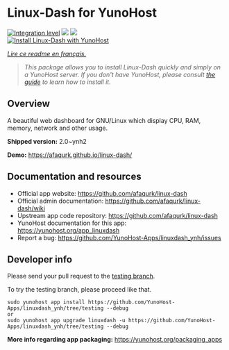 <!--
N.B.: This README was automatically generated by https://github.com/YunoHost/apps/tree/master/tools/README-generator
It shall NOT be edited by hand.
-->

# Linux-Dash for YunoHost

[![Integration level](https://dash.yunohost.org/integration/linuxdash.svg)](https://dash.yunohost.org/appci/app/linuxdash) ![](https://ci-apps.yunohost.org/ci/badges/linuxdash.status.svg) ![](https://ci-apps.yunohost.org/ci/badges/linuxdash.maintain.svg)  
[![Install Linux-Dash with YunoHost](https://install-app.yunohost.org/install-with-yunohost.svg)](https://install-app.yunohost.org/?app=linuxdash)

*[Lire ce readme en français.](./README_fr.md)*

> *This package allows you to install Linux-Dash quickly and simply on a YunoHost server.
If you don't have YunoHost, please consult [the guide](https://yunohost.org/#/install) to learn how to install it.*

## Overview

A beautiful web dashboard for GNU/Linux which display CPU, RAM, memory, network and other usage.


**Shipped version:** 2.0~ynh2

**Demo:** https://afaqurk.github.io/linux-dash/

## Documentation and resources

* Official app website: https://github.com/afaqurk/linux-dash
* Official admin documentation: https://github.com/afaqurk/linux-dash/wiki
* Upstream app code repository: https://github.com/afaqurk/linux-dash
* YunoHost documentation for this app: https://yunohost.org/app_linuxdash
* Report a bug: https://github.com/YunoHost-Apps/linuxdash_ynh/issues

## Developer info

Please send your pull request to the [testing branch](https://github.com/YunoHost-Apps/linuxdash_ynh/tree/testing).

To try the testing branch, please proceed like that.
```
sudo yunohost app install https://github.com/YunoHost-Apps/linuxdash_ynh/tree/testing --debug
or
sudo yunohost app upgrade linuxdash -u https://github.com/YunoHost-Apps/linuxdash_ynh/tree/testing --debug
```

**More info regarding app packaging:** https://yunohost.org/packaging_apps